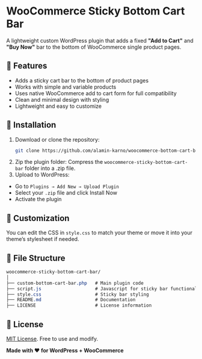 # WooCommerce Sticky Bottom Cart Bar

A lightweight custom WordPress plugin that adds a fixed **"Add to Cart"** and **"Buy Now"** bar to the bottom of WooCommerce single product pages.

## 🛒 Features

- Adds a sticky cart bar to the bottom of product pages
- Works with simple and variable products
- Uses native WooCommerce add to cart form for full compatibility
- Clean and minimal design with styling
- Lightweight and easy to customize

## 🚀 Installation

1. Download or clone the repository:
   ```bash
   git clone https://github.com/alamin-karno/woocommerce-bottom-cart-bar.git
2. Zip the plugin folder:
  Compress the `woocommerce-sticky-bottom-cart-bar` folder into a .zip file.
3. Upload to WordPress:
  - Go to `Plugins → Add New → Upload Plugin`
  - Select your `.zip` file and click Install Now
  - Activate the plugin

## 🔧 Customization
You can edit the CSS in `style.css` to match your theme or move it into your theme’s stylesheet if needed.

## 📁 File Structure
  ```css
woocommerce-sticky-bottom-cart-bar/
│
├── custom-bottom-cart-bar.php   # Main plugin code
├── script.js                    # Javascript for sticky bar functionality
├── style.css                    # Sticky bar styling
├── README.md                    # Documentation
├── LICENSE                      # License information
```

## 📜 License
[MIT License](LICENSE). Free to use and modify.

**Made with ❤️ for WordPress + WooCommerce**
